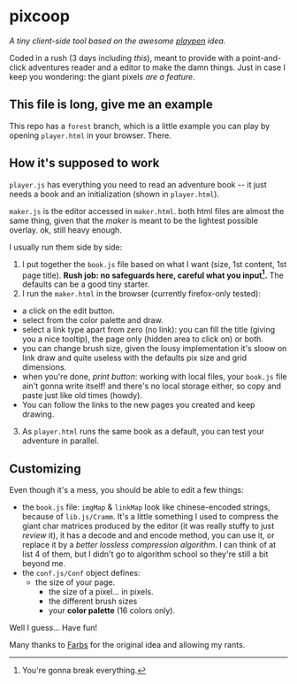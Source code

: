 # pixcoop
*A tiny client-side tool based on the awesome [playpen](http://playpen.farbs.org) idea.*

Coded in a rush (3 days including *this*), meant to provide with a point-and-click adventures reader and
a editor to make the damn things. Just in case I keep you wondering: the giant
pixels *are a feature*.

## This file is long, give me an example

This repo has a `forest` branch, which is a little example you can play by
opening `player.html` in your browser. There.

## How it's supposed to work

`player.js` has everything you need to read an adventure book -- it just needs
a book and an initialization (shown in `player.html`).

`maker.js` is the editor accessed in `maker.html`. both html files are almost
the same thing, given that the *maker* is meant to be the lightest possible
overlay. ok, still heavy enough.

I usually run them side by side:

1. I put together the `book.js` file based on what I want (size, 1st content,
  1st page title). **Rush job: no safeguards here, careful what you input[^1].** The defaults can be a good tiny starter.
2. I run the `maker.html` in the browser (currently firefox-only tested):
  * a click on the edit button.
  * select from the color palette and draw.
  * select a link type apart from zero (no link): you can fill the title
    (giving you a nice tooltip), the page only (hidden area to click on) or
    both.
  * you can change brush size, given the lousy implementation it's sloow on link
    draw and quite useless with the defaults pix size and grid dimensions.
  * when you're done, *print button*: working with local files, your `book.js`
    file ain't gonna write itself! and there's no local storage either, so copy
    and paste just like old times (howdy).
  * You can follow the links to the new pages you created and keep drawing.
3. As `player.html` runs the same book as a default, you can test your adventure
  in parallel.

## Customizing

Even though it's a mess, you should be able to edit a few things:

* the `book.js` file: `imgMap` & `linkMap` look like chinese-encoded strings,
  because of `lib.js/Cramm`. It's a little something I used to compress the giant char
  matrices produced by the editor (it was really stuffy to just *review* it), it has a decode and and encode method, you
  can use it, or replace it by a *better lossless compression algorithm*. I can
  think of at list 4 of them, but I didn't go to algorithm school so they're
  still a bit beyond me.
* the `conf.js/Conf` object defines:
  * the size of your page.
	*  the size of a pixel... in pixels.
	* the different brush sizes
	* your **color palette** (16 colors only).

Well I guess... Have fun!

Many thanks to [Farbs](http://farbs.org/) for the original idea and allowing my rants.

[^1]: You're gonna break everything.
